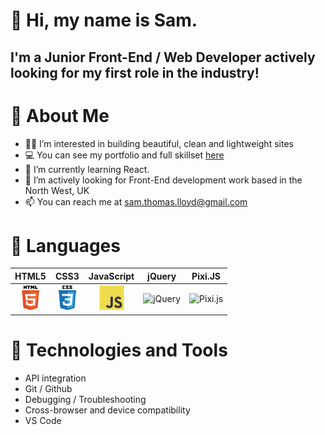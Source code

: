 # 👋 Hi, my name is Sam.
## I'm a Junior Front-End / Web Developer actively looking for my first role in the industry!  

# 👤 About Me
- 🙋‍♂️ I’m interested in building beautiful, clean and lightweight sites
- 💻 You can see my portfolio and full skillset [here](https://samllo.github.io/Portfolio-2021/)
- 🌱 I’m currently learning React.
- 👀 I’m actively looking for Front-End development work based in the North West, UK
- 📫 You can reach me at sam.thomas.lloyd@gmail.com


# 📖 Languages

| HTML5 | CSS3 | JavaScript | jQuery | Pixi.JS
:-------------------------:|:-------------------------:|:-------------------------: |:-------------------------: |:-------------------------:
| <img src="https://raw.githubusercontent.com/devicons/devicon/master/icons/html5/html5-original-wordmark.svg" alt="html5" width="40" height="40"/> | <img src="https://raw.githubusercontent.com/devicons/devicon/master/icons/css3/css3-original-wordmark.svg" alt="css3" width="40" height="40"/> | <img src="https://raw.githubusercontent.com/devicons/devicon/master/icons/javascript/javascript-original.svg" alt="javascript" width="40" height="40"/> | <img src="https://www.vectorlogo.zone/logos/jquery/jquery-icon.svg" alt="jQuery" width="40" height="40"/> | <img src="http://pixijs.download/pixijs-text.svg" alt="Pixi.js" width="40" height="40"/> | 


# 🔧 Technologies and Tools
- API integration
- Git / Github
- Debugging / Troubleshooting
- Cross-browser and device compatibility
- VS Code

